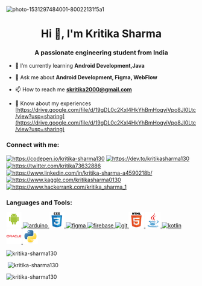![photo-1531297484001-80022131f5a1](https://user-images.githubusercontent.com/67831569/135749273-81336aa8-1b15-49a9-b030-4f1e1ab7b507.jpg)
<h1 align="center">Hi 👋, I'm Kritika Sharma</h1>
<h3 align="center">A passionate engineering student from India</h3>

- 🌱 I’m currently learning **Android Development,Java**

- 💬 Ask me about **Android Development, Figma, WebFlow**

- 📫 How to reach me **skritika2000@gmail.com**

- 📄 Know about my experiences [https://drive.google.com/file/d/19gDL0c2Kxl4HkYhBmHogyiVpo8Jl0Ltc/view?usp=sharing](https://drive.google.com/file/d/19gDL0c2Kxl4HkYhBmHogyiVpo8Jl0Ltc/view?usp=sharing)

<h3 align="left">Connect with me:</h3>
<p align="left">
<a href="https://codepen.io/https://codepen.io/kritika-sharma130" target="blank"><img align="center" src="https://raw.githubusercontent.com/rahuldkjain/github-profile-readme-generator/master/src/images/icons/Social/codepen.svg" alt="https://codepen.io/kritika-sharma130" height="30" width="40" /></a>
<a href="https://dev.to/https://dev.to/kritikasharma130" target="blank"><img align="center" src="https://cdn.jsdelivr.net/npm/simple-icons@3.0.1/icons/dev-dot-to.svg" alt="https://dev.to/kritikasharma130" height="30" width="40" /></a>
<a href="https://twitter.com/https://twitter.com/kritika73632886" target="blank"><img align="center" src="https://raw.githubusercontent.com/rahuldkjain/github-profile-readme-generator/master/src/images/icons/Social/twitter.svg" alt="https://twitter.com/kritika73632886" height="30" width="40" /></a>
<a href="https://linkedin.com/in/https://www.linkedin.com/in/kritika-sharma-a4590218b/" target="blank"><img align="center" src="https://raw.githubusercontent.com/rahuldkjain/github-profile-readme-generator/master/src/images/icons/Social/linked-in-alt.svg" alt="https://www.linkedin.com/in/kritika-sharma-a4590218b/" height="30" width="40" /></a>
<a href="https://kaggle.com/https://www.kaggle.com/kritikasharma0130" target="blank"><img align="center" src="https://raw.githubusercontent.com/rahuldkjain/github-profile-readme-generator/master/src/images/icons/Social/kaggle.svg" alt="https://www.kaggle.com/kritikasharma0130" height="30" width="40" /></a>
<a href="https://www.hackerrank.com/https://www.hackerrank.com/kritika_sharma_1" target="blank"><img align="center" src="https://raw.githubusercontent.com/rahuldkjain/github-profile-readme-generator/master/src/images/icons/Social/hackerrank.svg" alt="https://www.hackerrank.com/kritika_sharma_1" height="30" width="40" /></a>
</p>

<h3 align="left">Languages and Tools:</h3>
<p align="left"> <a href="https://developer.android.com" target="_blank"> <img src="https://raw.githubusercontent.com/devicons/devicon/master/icons/android/android-original-wordmark.svg" alt="android" width="40" height="40"/> </a> <a href="https://www.arduino.cc/" target="_blank"> <img src="https://cdn.worldvectorlogo.com/logos/arduino-1.svg" alt="arduino" width="40" height="40"/> </a> <a href="https://www.w3schools.com/css/" target="_blank"> <img src="https://raw.githubusercontent.com/devicons/devicon/master/icons/css3/css3-original-wordmark.svg" alt="css3" width="40" height="40"/> </a> <a href="https://www.figma.com/" target="_blank"> <img src="https://www.vectorlogo.zone/logos/figma/figma-icon.svg" alt="figma" width="40" height="40"/> </a> <a href="https://firebase.google.com/" target="_blank"> <img src="https://www.vectorlogo.zone/logos/firebase/firebase-icon.svg" alt="firebase" width="40" height="40"/> </a> <a href="https://git-scm.com/" target="_blank"> <img src="https://www.vectorlogo.zone/logos/git-scm/git-scm-icon.svg" alt="git" width="40" height="40"/> </a> <a href="https://www.w3.org/html/" target="_blank"> <img src="https://raw.githubusercontent.com/devicons/devicon/master/icons/html5/html5-original-wordmark.svg" alt="html5" width="40" height="40"/> </a> <a href="https://www.java.com" target="_blank"> <img src="https://raw.githubusercontent.com/devicons/devicon/master/icons/java/java-original.svg" alt="java" width="40" height="40"/> </a> <a href="https://kotlinlang.org" target="_blank"> <img src="https://www.vectorlogo.zone/logos/kotlinlang/kotlinlang-icon.svg" alt="kotlin" width="40" height="40"/> </a> <a href="https://www.oracle.com/" target="_blank"> <img src="https://raw.githubusercontent.com/devicons/devicon/master/icons/oracle/oracle-original.svg" alt="oracle" width="40" height="40"/> </a> <a href="https://www.python.org" target="_blank"> <img src="https://raw.githubusercontent.com/devicons/devicon/master/icons/python/python-original.svg" alt="python" width="40" height="40"/> </a> </p>
<p><img text-align="left" src="https://github-readme-stats.vercel.app/api/top-langs?username=kritika-sharma130&show_icons=true&locale=en&layout=compact" alt="kritika-sharma130" /></p>
<p>&nbsp;<img text-align="center" src="https://github-readme-stats.vercel.app/api?username=kritika-sharma130&show_icons=true&locale=en" alt="kritika-sharma130" /></p>
<p><img text-align="center" src="https://github-readme-streak-stats.herokuapp.com/?user=kritika-sharma130&" alt="kritika-sharma130" /></p>

